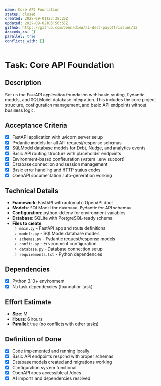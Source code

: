 ```yaml
---
name: Core API Foundation
status: closed
created: 2025-09-01T23:38:20Z
updated: 2025-09-02T03:56:55Z
github: https://github.com/Donnadieu/ai-debt-payoff/issues/13
depends_on: []
parallel: true
conflicts_with: []
---
```


# Task: Core API Foundation

## Description

Set up the FastAPI application foundation with basic routing, Pydantic models, and SQLModel database integration. This includes the core project structure, configuration management, and basic API endpoints without business logic.

## Acceptance Criteria

- [x] FastAPI application with uvicorn server setup
- [x] Pydantic models for all API request/response schemas
- [x] SQLModel database models for Debt, Nudge, and analytics events
- [x] Basic API routing structure with placeholder endpoints
- [x] Environment-based configuration system (.env support)
- [x] Database connection and session management
- [x] Basic error handling and HTTP status codes
- [x] OpenAPI documentation auto-generation working

## Technical Details

- **Framework**: FastAPI with automatic OpenAPI docs
- **Models**: SQLModel for database, Pydantic for API schemas
- **Configuration**: python-dotenv for environment variables
- **Database**: SQLite with PostgreSQL-ready schema
- **Files to create**:
  - `main.py` - FastAPI app and route definitions
  - `models.py` - SQLModel database models
  - `schemas.py` - Pydantic request/response models
  - `config.py` - Environment configuration
  - `database.py` - Database connection setup
  - `requirements.txt` - Python dependencies

## Dependencies

- [x] Python 3.10+ environment
- [x] No task dependencies (foundation task)

## Effort Estimate

- **Size**: M
- **Hours**: 6 hours
- **Parallel**: true (no conflicts with other tasks)

## Definition of Done

- [x] Code implemented and running locally
- [x] Basic API endpoints respond with proper schemas
- [x] Database models created and migrations working
- [x] Configuration system functional
- [x] OpenAPI docs accessible at /docs
- [x] All imports and dependencies resolved
